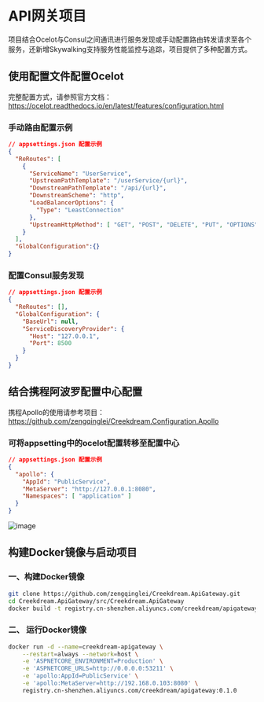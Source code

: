 # API网关项目

项目结合Ocelot与Consul之间通讯进行服务发现或手动配置路由转发请求至各个服务，还新增Skywalking支持服务性能监控与追踪，项目提供了多种配置方式。

## 使用配置文件配置Ocelot

完整配置方式，请参照官方文档：https://ocelot.readthedocs.io/en/latest/features/configuration.html

### 手动路由配置示例
``` json
// appsettings.json 配置示例
{
  "ReRoutes": [
    {
      "ServiceName": "UserService",
      "UpstreamPathTemplate": "/userService/{url}",
      "DownstreamPathTemplate": "/api/{url}",
      "DownstreamScheme": "http",
      "LoadBalancerOptions": {
        "Type": "LeastConnection"
      },
      "UpstreamHttpMethod": [ "GET", "POST", "DELETE", "PUT", "OPTIONS" ]
    }
  ],
  "GlobalConfiguration":{}
}
```

### 配置Consul服务发现
``` json
// appsettings.json 配置示例
{
  "ReRoutes": [],
  "GlobalConfiguration": {
    "BaseUrl": null,
    "ServiceDiscoveryProvider": {
      "Host": "127.0.0.1",
      "Port": 8500
    }
  }
}
```

## 结合携程阿波罗配置中心配置

携程Apollo的使用请参考项目：https://github.com/zengqinglei/Creekdream.Configuration.Apollo

### 可将appsetting中的ocelot配置转移至配置中心
``` json
// appsettings.json 配置示例
{
  "apollo": {
    "AppId": "PublicService",
    "MetaServer": "http://127.0.0.1:8080",
    "Namespaces": [ "application" ]
  }
}
```
![image](https://user-images.githubusercontent.com/7374317/44725672-796bdc00-ab08-11e8-9942-5a2ecd6f954c.png)

## 构建Docker镜像与启动项目

### 一、构建Docker镜像

``` bash
git clone https://github.com/zengqinglei/Creekdream.ApiGateway.git
cd Creekdream.ApiGateway/src/Creekdream.ApiGateway
docker build -t registry.cn-shenzhen.aliyuncs.com/creekdream/apigateway:0.1.1 .
```

### 二、 运行Docker镜像

``` bash
docker run -d --name=creekdream-apigateway \
    --restart=always --network=host \
    -e 'ASPNETCORE_ENVIRONMENT=Production' \
    -e 'ASPNETCORE_URLS=http://0.0.0.0:53211' \
    -e 'apollo:AppId=PublicService' \
    -e 'apollo:MetaServer=http://192.168.0.103:8080' \
    registry.cn-shenzhen.aliyuncs.com/creekdream/apigateway:0.1.0
```
